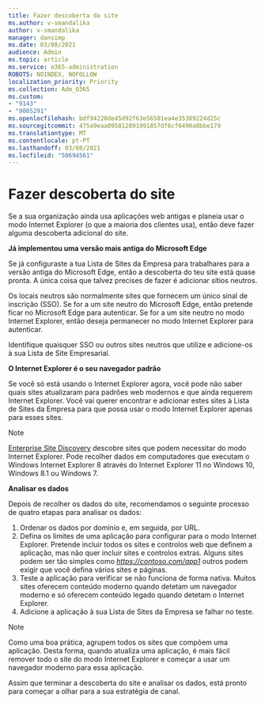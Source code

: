 ```yaml
---
title: Fazer descoberta do site
ms.author: v-smandalika
author: v-smandalika
manager: dansimp
ms.date: 03/08/2021
audience: Admin
ms.topic: article
ms.service: o365-administration
ROBOTS: NOINDEX, NOFOLLOW
localization_priority: Priority
ms.collection: Adm_O365
ms.custom:
- "9143"
- "9005291"
ms.openlocfilehash: bdf94220de45d92f63e56501ea4e35389224d25c
ms.sourcegitcommit: 475a9eaa095812091991857df6cf6490a8bbe179
ms.translationtype: MT
ms.contentlocale: pt-PT
ms.lasthandoff: 03/08/2021
ms.locfileid: "50694561"
---
```

# <a name="do-site-discovery"></a>Fazer descoberta do site

Se a sua organização ainda usa aplicações web antigas e planeia usar o modo Internet Explorer (o que a maioria dos clientes usa), então deve fazer alguma descoberta adicional do site.

**Já implementou uma versão mais antiga do Microsoft Edge**

Se já configuraste a tua Lista de Sites da Empresa para trabalhares para a versão antiga do Microsoft Edge, então a descoberta do teu site está quase pronta. A única coisa que talvez precises de fazer é adicionar sítios neutros.

Os locais neutros são normalmente sites que fornecem um único sinal de inscrição (SSO). Se for a um site neutro do Microsoft Edge, então pretende ficar no Microsoft Edge para autenticar. Se for a um site neutro no modo Internet Explorer, então deseja permanecer no modo Internet Explorer para autenticar.

Identifique quaisquer SSO ou outros sites neutros que utilize e adicione-os à sua Lista de Site Empresarial.

**O Internet Explorer é o seu navegador padrão**

Se você só está usando o Internet Explorer agora, você pode não saber quais sites atualizaram para padrões web modernos e que ainda requerem Internet Explorer. Você vai querer encontrar e adicionar estes sites à Lista de Sites da Empresa para que possa usar o modo Internet Explorer apenas para esses sites.

> [!NOTE]
> [Enterprise Site Discovery](https://docs.microsoft.com/internet-explorer/ie11-deploy-guide/collect-data-using-enterprise-site-discovery) descobre sites que podem necessitar do modo Internet Explorer. Pode recolher dados em computadores que executam o Windows Internet Explorer 8 através do Internet Explorer 11 no Windows 10, Windows 8.1 ou Windows 7.

**Analisar os dados**

Depois de recolher os dados do site, recomendamos o seguinte processo de quatro etapas para analisar os dados:
1. Ordenar os dados por domínio e, em seguida, por URL.
2. Defina os limites de uma aplicação para configurar para o modo Internet Explorer. Pretende incluir todos os sites e controlos web que definem a aplicação, mas não quer incluir sites e controlos extras. Alguns sites podem ser tão simples como *https://contoso.com/app1* outros podem exigir que você defina vários sites e páginas.
3. Teste a aplicação para verificar se não funciona de forma nativa. Muitos sites oferecem conteúdo moderno quando detetam um navegador moderno e só oferecem conteúdo legado quando detetam o Internet Explorer.
4. Adicione a aplicação à sua Lista de Sites da Empresa se falhar no teste.

> [!NOTE]
> Como uma boa prática, agrupem todos os sites que compõem uma aplicação. Desta forma, quando atualiza uma aplicação, é mais fácil remover todo o site do modo Internet Explorer e começar a usar um navegador moderno para essa aplicação.

Assim que terminar a descoberta do site e analisar os dados, está pronto para começar a olhar para a sua estratégia de canal.

